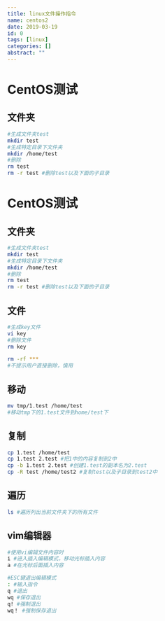 ```yaml
---
title: linux文件操作指令
name: centos2
date: 2019-03-19
id: 0
tags: [linux]
categories: []
abstract: ""
---
```



# CentOS测试

## 文件夹

```bash
#生成文件夹test
mkdir test
#生成特定目录下文件夹
mkdir /home/test
#删除
rm test
rm -r test #删除test以及下面的子目录
```


<!--more-->


# CentOS测试

## 文件夹

```bash
#生成文件夹test
mkdir test
#生成特定目录下文件夹
mkdir /home/test
#删除
rm test
rm -r test #删除test以及下面的子目录
```

<!--more-->

## 文件

```bash
#生成key文件
vi key
#删除文件
rm key
```

```bash
rm -rf ***
#不提示用户直接删除，慎用
```

## 移动

```bash
mv tmp/1.test /home/test
#移动tmp下的1.test文件到home/test下
```

## 复制

```bash
cp 1.test /home/test
cp 1.test 2.test #把1中的内容复制到2中
cp -b 1.test 2.test #创建1.test的副本名为2.test
cp -R test /home/test2 #复制test以及子目录到test2中
```

## 遍历

```bash
ls #遍历列出当前文件夹下的所有文件
```

## vim编辑器

```bash
#使用vi编辑文件内容时
i #进入插入编辑模式，移动光标插入内容
a #在光标后面插入内容

#ESC键退出编辑模式
: #输入指令
q #退出
wq #保存退出
q! #强制退出
wq！ #强制保存退出
```

